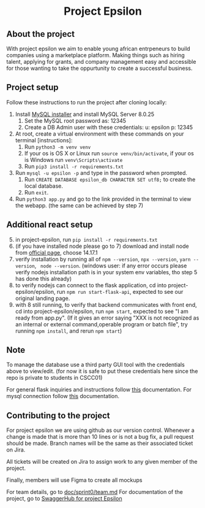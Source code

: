 <h1 align="center">Project Epsilon</h1>

## About the project
With project epsilon we aim to enable young african entrpeneurs to build companies using a marketplace platform. Making things such as hiring talent, applying for grants, and company management easy and accessible for those wanting to take the oppurtunity to create a successful business.

## Project setup
Follow these instructions to run the project after cloning locally:
1. Install [MySQL installer](https://dev.mysql.com/downloads/installer/) and install MySQL Server 8.0.25
    1. Set the MySQL root password as: 12345
    2. Create a DB Admin user with these credentials: u: epsilon p: 12345
2. At root, create a virtual environment with these commands on your terminal [instructions]:
    1. Run `python3 -m venv venv`
    2. If your os is OS X or Linux run `source venv/bin/activate`, if your os is Windows run `venv\Scripts\activate`
    3. Run `pip3 install -r requirements.txt`
4. Run `mysql -u epsilon -p` and type in the password when prompted.
    1. Run `CREATE DATABASE epsilon_db CHARACTER SET utf8;` to create the local database.
    2. Run `exit`.
4. Run `python3 app.py` and go to the link provided in the terminal to view the webapp. (the same can be achieved by step 7)

## Additional react setup
5. in project-epsilon, run `pip install -r requirements.txt`
6. (if you have installed node please go to 7)
    download and install node from [official page](https://nodejs.org/en/), choose 14.17.1
7. verify installation by running all of `npm --version`, `npx --version`, `yarn --version`, ` node --version`.
    (windows user: if any error occurs please verify nodejs installation path is in your system env variables, tho step 5 has done this already)
8. to verify nodejs can connect to the flask application, cd into project-epsilon/epsilon, run `npm run start-flask-api`,
   expected to see our original landing page.
9. with 8 still running, to verify that backend communicates with front end, cd into project-epsilon/epsilon, run `npm start`, expected to see "I am ready from app.py".
   (If it gives an error saying "XXX is not recognized as an internal or external command,operable program or batch file", try running `npm install`, and rerun `npm start`)

## Note
To manage the database use a third party GUI tool with the credentials above to view/edit.
(for now it is safe to put these credentials here since the repo is private to students in CSCC01)
  
For general flask inquiries and instructions follow [this](https://flask.palletsprojects.com/en/2.0.x/installation/) documentation.
For mysql connection follow [this](https://flask-mysqldb.readthedocs.io/en/latest/) documentation.

## Contributing to the project
For project epsilon we are using github as our version control. Whenever a change is made that is more than 10 lines or is not a bug fix, a pull request should be made. Branch names will be the same as their associated ticket on Jira.

All tickets will be created on Jira to assign work to any given member of the project.

Finally, members will use Figma to create all mockups

For team details, go to [doc/sprint0/team.md](doc/sprint0/team.md)
For documentation of the project, go to [SwaggerHub for project Epsilon](https://app.swaggerhub.com/apis/epsilonc01/epsilon/1.0.0)
